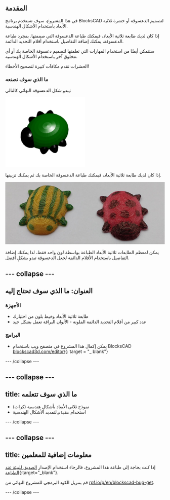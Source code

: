 ## المقدمة

في هذا المشروع، سوف تستخدم برنامج BlocksCAD لتصميم الدعسوقة أو حشرة ثلاثية الأبعاد باستخدام الأشكال الهندسية.

إذا كان لديك طابعة ثلاثية الأبعاد، فيمكنك طباعة الدعسوقة التي صممتها. بمجرد طباعة الدعسوقة، يمكنك إضافة التفاصيل باستخدام أقلام التحديد الدائمة.

ستتمكن أيضًا من استخدام المهارات التي تعلمتها لتصميم دعسوقة الخاصة بك أو أي مخلوق آخر باستخدام الأشكال الهندسية.

الحشرات تقدم مكافآت كبيرة لتصحيح الأخطاء!

### ما الذي سوف تصنعه

يبدو شكل الدعسوقة النهائي كالتالي:

![لقطة للشاشة](images/bug-complete.png)

إذا كان لديك طابعة ثلاثية الأبعاد، فيمكنك طباعة الدعسوقة الخاصة بك ثم يمكنك تزيينها.

![المشروع الكامل](images/bug-showcase.png)

يمكن لمعظم الطابعات ثلاثية الأبعاد الطباعة بواسطة لون واحد فقط، لذا يمكنك إضافة التفاصيل باستخدام الأقلام الدائمة لجعل الدعسوقة تبدو بشكلٍ أفضل.

--- collapse ---
---
العنوان: ما الذي سوف تحتاج إليه
---

### الأجهزة

+ طابعة ثلاثية الأبعاد وخيط بلون من اختيارك
+ عدد كبير من أقلام التحديد الدائمة الملونة - الألوان البراقة تعمل بشكل جيد

### البرامج

+ يمكن إكمال هذا المشروع في متصفح ويب باستخدام BlocksCAD [blockscad3d.com/editor/](https://www.blockscad3d.com/editor){: target = "_ blank"}

--- /collapse ---

--- collapse ---
---
title: ما الذي سوف تتعلمه
---

+ نموذج ثلاثي الأبعاد بأشكالٍ هندسية (كرات)
+ استخدام ` مقياس ` لتمديد الأشكال الهندسية

--- /collapse ---

--- collapse ---
---
title: معلومات إضافية للمعلمين
---

إذا كنت بحاجة إلى طباعة هذا المشروع، فالرجاء استخدام الإصدار [الصديق للبيئة عند الطباعة](https://projects.raspberrypi.org/en/projects/blockscad-bug/print){:target="_blank"}.

قم بتنزيل الكود البرمجي للمشروع النهائي من [rpf.io/p/en/blockscad-bug-get](http://rpf.io/p/en/blockscad-bug-get).

--- /collapse ---
